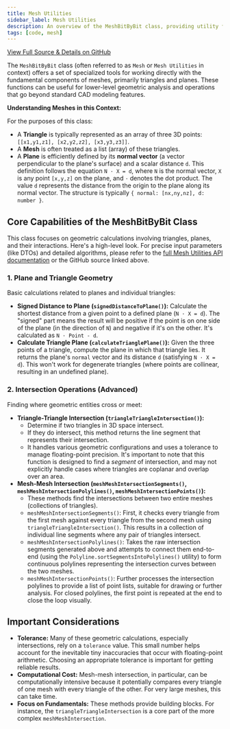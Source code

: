 ```yaml
---
title: Mesh Utilities
sidebar_label: Mesh Utilities
description: An overview of the MeshBitByBit class, providing utility functions for working with mesh triangles, planes, and intersections.
tags: [code, mesh]
---
```


[View Full Source & Details on GitHub](https://github.com/bitbybit-dev/bitbybit/blob/master/packages/dev/base/lib/api/services/mesh.ts) <!-- Assuming this will be the correct path -->

The `MeshBitByBit` class (often referred to as `Mesh` or `Mesh Utilities` in context) offers a set of specialized tools for working directly with the fundamental components of meshes, primarily triangles and planes. These functions can be useful for lower-level geometric analysis and operations that go beyond standard CAD modeling features.

**Understanding Meshes in this Context:**

For the purposes of this class:
*   A **Triangle** is typically represented as an array of three 3D points: `[[x1,y1,z1], [x2,y2,z2], [x3,y3,z3]]`.
*   A **Mesh** is often treated as a list (array) of these triangles.
*   A **Plane** is efficiently defined by its **normal vector** (a vector perpendicular to the plane's surface) and a scalar distance `d`. This definition follows the equation `N · X = d`, where `N` is the normal vector, `X` is any point `[x,y,z]` on the plane, and `·` denotes the dot product. The value `d` represents the distance from the origin to the plane along its normal vector. The structure is typically `{ normal: [nx,ny,nz], d: number }`.

## Core Capabilities of the MeshBitByBit Class

This class focuses on geometric calculations involving triangles, planes, and their interactions. Here's a high-level look. For precise input parameters (like DTOs) and detailed algorithms, please refer to the [full Mesh Utilities API documentation](https://docs.bitbybit.dev/classes/Bit.MeshBitByBit.html) or the GitHub source linked above.

### 1. Plane and Triangle Geometry

Basic calculations related to planes and individual triangles:
*   **Signed Distance to Plane (`signedDistanceToPlane()`):** Calculate the shortest distance from a given point to a defined plane (`N · X = d`). The "signed" part means the result will be positive if the point is on one side of the plane (in the direction of `N`) and negative if it's on the other. It's calculated as `N · Point - d`.
*   **Calculate Triangle Plane (`calculateTrianglePlane()`):** Given the three points of a triangle, compute the plane in which that triangle lies. It returns the plane's `normal` vector and its distance `d` (satisfying `N · X = d`). This won't work for degenerate triangles (where points are collinear, resulting in an undefined plane).

### 2. Intersection Operations (Advanced)

Finding where geometric entities cross or meet:
*   **Triangle-Triangle Intersection (`triangleTriangleIntersection()`):**
    *   Determine if two triangles in 3D space intersect.
    *   If they do intersect, this method returns the line segment that represents their intersection.
    *   It handles various geometric configurations and uses a tolerance to manage floating-point precision. It's important to note that this function is designed to find a *segment* of intersection, and may not explicitly handle cases where triangles are coplanar and overlap over an area.
*   **Mesh-Mesh Intersection (`meshMeshIntersectionSegments()`, `meshMeshIntersectionPolylines()`, `meshMeshIntersectionPoints()`):**
    *   These methods find the intersections between two entire meshes (collections of triangles).
    *   `meshMeshIntersectionSegments()`: First, it checks every triangle from the first mesh against every triangle from the second mesh using `triangleTriangleIntersection()`. This results in a collection of individual line segments where any pair of triangles intersect.
    *   `meshMeshIntersectionPolylines()`: Takes the raw intersection segments generated above and attempts to connect them end-to-end (using the `Polyline.sortSegmentsIntoPolylines()` utility) to form continuous polylines representing the intersection curves between the two meshes.
    *   `meshMeshIntersectionPoints()`: Further processes the intersection polylines to provide a list of point lists, suitable for drawing or further analysis. For closed polylines, the first point is repeated at the end to close the loop visually.

## Important Considerations

*   **Tolerance:** Many of these geometric calculations, especially intersections, rely on a `tolerance` value. This small number helps account for the inevitable tiny inaccuracies that occur with floating-point arithmetic. Choosing an appropriate tolerance is important for getting reliable results.
*   **Computational Cost:** Mesh-mesh intersection, in particular, can be computationally intensive because it potentially compares every triangle of one mesh with every triangle of the other. For very large meshes, this can take time.
*   **Focus on Fundamentals:** These methods provide building blocks. For instance, the `triangleTriangleIntersection` is a core part of the more complex `meshMeshIntersection`.
